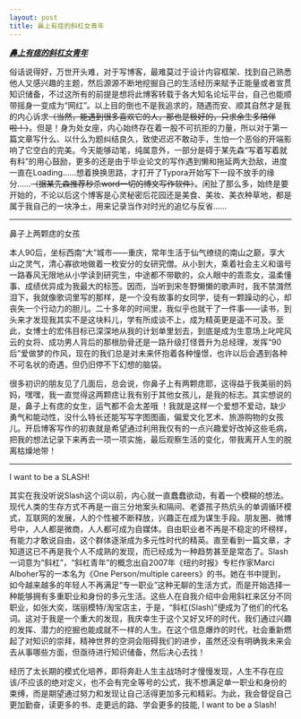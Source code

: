 ```yaml
---
layout: post
title: 鼻上有痣的斜杠女青年
---
```

*<u>****鼻上有痣的斜杠女青年****</u>*

俗话说得好，万世开头难，对于写博客，最难莫过于设计内容框架、找到自己熟悉他人又感兴趣的主题，然后源源不断地挖掘自己的生活经历来赋予正能量或者宣贯知识储备，不过这所有的前提是想将此博客转载于各大知名论坛平台，自己也能顺带摇身一变成为“网红”。以上目的倒也不是我追求的，随遇而安、顺其自然才是我的内心诉求~~（当然，能遇到很多喜欢它的人，那也是极好的，只求余生多陪伴啦！）~~。但是！身为处女座，内心始终存在着一股不可抗拒的力量，所以对于第一篇文章写什么、以什么为题纠结良久，致使迟迟不敢动手，生怕一个恶俗的开端影响了它空白的完美。今天能够动笔，纯属意外，一部分是碍于某先森“写着写着就有料”的用心鼓励，更多的还是由于毕业论文的写作遇到懒和拖延两大劲敌，进度一直在Loading……想着换换思路，才打开了Typora开始写下一段不放手的缘分……~~（据某先森推荐秒杀word一切的博文写作软件）~~。闲扯了那么多，始终是要开始的，不论以后这个博客是心灵秘密后花园还是美食、美妆、美衣种草地，都是属于我自己的一块净土，用来记录当作对时光的追忆与反省……

------

鼻子上两颗痣的女孩

本人90后，坐标西南“大”城市——重庆，常年生活于仙气缭绕的南山之巅，享大山之灵气，清心寡欲地做着一枚安分的女研究僧。从小到大，乘着社会主义和谐号一路春风无限地从小学读到研究生，中途都不带歇的，众人眼中的乖乖女，温柔懂事、成绩优异成为我最大的标签。因而，当听到宋冬野懒懒的歌声时，我不禁潸然泪下，我就像歌词里写的那样，是一个没有故事的女同学，徒有一颗躁动的心，却丧失一个行动力的胆儿。二十多年的时间里，我似乎也就干了一件事——读书，到头来才发现我其实不是这块料儿，学有所成谈不上，成为精英更是遥不可及。至此，女博士的宏伟目标已深深地从我的计划单里划去，到底是成为生意场上叱咤风云的女将、成功男人背后的那根肋骨还是一路升级打怪晋升为总经理，发挥“90后”爱做梦的作风，现在的我们总是对未来怀抱着各种憧憬，也许以后会遇到各种不可名状的奇遇，但仍旧停不下幻想的脑袋。

很多初识的朋友见了几面后，总会说，你鼻子上有两颗痣耶，这得益于我美丽的妈妈，嘿嘿，我一直觉得这两颗痣让我有别于其他女孩儿，是我的标志。其实想说的是，鼻子上有痣的女生，运气都不会太差哦 ！我就是这样一个爱想不爱动，缺少勇气和能动性，没什么特长还能写写字图图画，偏爱文化艺术、旅游购物的女孩儿。开启博客写作的初衷就是希望通过利用我仅有的一点兴趣爱好改掉这些毛病，把我的想法记录下来再去一项一项实施，最后观察生活的变化，带我离开人生的脱离枯燥地带！

------

I want to be a SLASH!

其实在我没听说Slash这个词以前，内心就一直蠢蠢欲动，有着一个模糊的想法。现代人类的生存方式不再是一亩三分地案头和隔间、老婆孩子热炕头的单调循环模式，互联网的发展，人的个性被不断释放，兴趣正在成为谋生手段。朋友圈、微博号中，人人都是微商，人人都可成为自媒体。自由职业者不再是不稳定的坏榜样，有能力才敢说自由，这个群体逐渐成为多元性时代的精英。直至看到一篇文章，才知道这已不再是我个人不成熟的发现，而已经成为一种趋势甚至是常态了。Slash一词意为“斜杠”，“斜杠青年”的概念出自2007年《纽约时报》专栏作家Marci Alboher写的一本名为《One Person/multiple careers》的书。她在书中提到，如今越来越多的年轻人不再满足“专一职业”这种无聊的生活方式，而是开始选择一种能够拥有多重职业和身份的多元生活。这些人在自我介绍中会用斜杠来区分不同职业，如张大奕，瑞丽模特/淘宝店主，于是，“斜杠(Slash)”便成为了他们的代名词。这对于我是一个重大的发现，我庆幸生于这个又好又坏的时代，我们通过兴趣的发挥、潜力的挖掘也能成就不一样的人生。在这个信息爆炸的时代，社会重新燃起了对知识的崇拜，精神世界的空洞会阻碍我们的进步，虽然还没有明确我未来会去从事哪些方面，但亟待进行知识储备，然后决心去找！

经历了太长期的模式化培养，即将奔赴人生主战场时才慢慢发现，人生不存在应该/不应该的绝对定义，也不会有完全等号的公式，我不想满足单一职业和身份的束缚，而是期望通过努力和发现让自己活得更加多元和精彩。为此，我会督促自己更加勤奋，读更多的书、走更远的路、学会更多的技能, I want to be a Slash!

